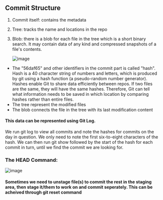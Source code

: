 ## Commit Structure
1. Commit itself: contains the metadata
2. Tree: tracks the name and locations in the repo
3. Blob: there is a blob for each file in the tree which is a short binary search. It may contain data of any kind and compressed snapshots of a file's contents.

   ![image](https://github.com/Sir-Elite/My-Summaries/assets/66035383/c9f3de2c-0cad-4b8d-985a-2588cae4dc90)

* The "56daf65" and other identifiers in the commit part is called "hash". Hash is a 40 character string of numbers and letters, which is produced by git using a hash function (a pseudo-random number generator). Hashes enable Git to share data efficiently between repos. If two files are the same, they will have the same hashes. Therefore, Git can tell what information needs to be saved in which location by comparing hashes rather than entire files.
* The tree represent the modified files
* The blob connects the file in the tree with its last modification content
#### This data can be represented using Git Log.
We run git log to view all commits and note the hashes for commits on the day in question. We only need to note the first six-to-eight characters of the hash. We can then run git show followed by the start of the hash for each commit in turn, until we find the commit we are looking for.

### The HEAD Command:
![image](https://github.com/Sir-Elite/My-Summaries/assets/66035383/b1f12102-cc26-4507-8a46-4768b626cef3)

#### Sometimes we need to unstage file(s) to commit the rest in the staging area, then stage it/them to work on and commit seperately. This can be acheived through git reset command
